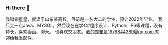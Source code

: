 ### Hi there 👋
我叫钏星星，就读于山东某高校，目前是一名大二的学生，预计2022年毕业。
我只会一点Java、MYSQL，然后现在在学C#程序设计、Python、PS等课程，没有特长，喜欢画画、聊天。
也喜欢交朋友。我的邮箱是1979844389@qq.com,欢迎给我发邮件。

<!--
**chuanxingxing/chuanxingxing** is a ✨ _special_ ✨ repository because its `README.md` (this file) appears on your GitHub profile.

Here are some ideas to get you started:

- 🔭 I’m currently working on ...
- 🌱 I’m currently learning ...
- 👯 I’m looking to collaborate on ...
- 🤔 I’m looking for help with ...
- 💬 Ask me about ...
- 📫 How to reach me: ...
- 😄 Pronouns: ...
- ⚡ Fun fact: ...
-->
